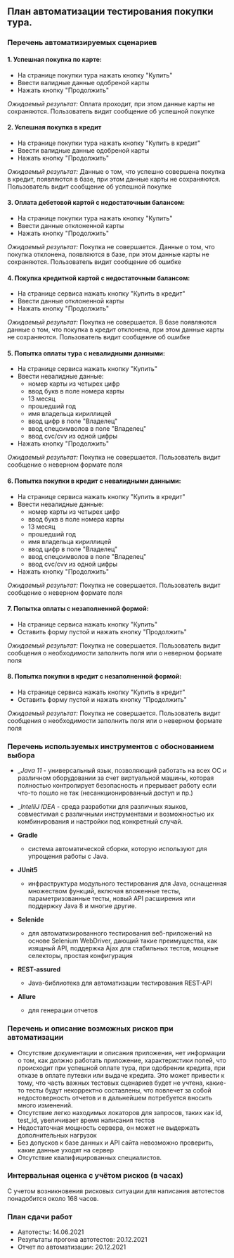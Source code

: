 ## План автоматизации тестирования покупки тура.

### Перечень автоматизируемых сценариев

#### 1. Успешная покупка по карте:
* На странице покупки тура нажать кнопку "Купить"
* Ввести валидные данные одобреной карты
* Нажать кнопку "Продолжить"

*Ожидаемый результат:*  Оплата проходит, при этом данные карты не сохраняются. Пользователь видит сообщение об успешной покупке

#### 2. Успешная покупка в кредит
* На странице покупки тура нажать кнопку "Купить в кредит"
* Ввести валидные данные одобреной карты
* Нажать кнопку "Продолжить"

*Ожидаемый результат:*  Данные о том, что успешно совершена покупка в кредит, появляются в базе, при этом данные карты не сохраняются. Пользователь видит сообщение об успешной покупке

#### 3. Оплата дебетовой картой с недостаточным балансом:
* На странице покупки тура нажать кнопку "Купить"
* Ввести данные отклоненной карты
* Нажать кнопку "Продолжить"

*Ожидаемый результат:*  Покупка не совершается. Данные о том, что покупка отклонена, появляются в базе, при этом данные карты не сохраняются. Пользователь видит сообщение об ошибке

#### 4. Покупка кредитной картой с недостаточным балансом:
* На странице сервиса нажать кнопку "Купить в кредит"
* Ввести данные отклоненной карты
* Нажать кнопку "Продолжить"

*Ожидаемый результат:*  Покупка не совершается. В базе появляются данные о том, что покупка в кредит отклонена, при этом данные карты не сохраняются. Пользователь видит сообщение об ошибке

#### 5. Попытка оплаты тура с невалидными данными:
* На странице сервиса нажать кнопку "Купить"
* Ввести невалидные данные:
    * номер карты из четырех цифр
    * ввод букв в поле номера карты
    * 13 месяц
    * прошедший год
    * имя владельца кириллицей
    * ввод цифр в поле "Владелец"
    * ввод спецсимволов в поле "Владелец"
    * ввод cvc/cvv из одной цифры
* Нажать кнопку "Продолжить"

*Ожидаемый результат:*  Покупка не совершается. Пользователь видит сообщение о неверном формате поля

#### 6. Попытка покупки в кредит с невалидными данными:
* На странице сервиса нажать кнопку "Купить в кредит"
* Ввести невалидные данные:
    * номер карты из четырех цифр
    * ввод букв в поле номера карты
    * 13 месяц
    * прошедший год
    * имя владельца кириллицей
    * ввод цифр в поле "Владелец"
    * ввод спецсимволов в поле "Владелец"
    * ввод cvc/cvv из одной цифры
* Нажать кнопку "Продолжить"

*Ожидаемый результат:*  Покупка не совершается. Пользователь видит сообщение о неверном формате поля

#### 7. Попытка оплаты с незаполненной формой:
* На странице сервиса нажать кнопку "Купить"
* Оставить форму пустой и нажать кнопку "Продолжить"

*Ожидаемый результат:*  Покупка не совершается. Пользователь видит сообщения о необходимости заполнить поля или о неверном формате поля

#### 8. Попытка покупки в кредит с незаполненной формой:
* На странице сервиса нажать кнопку "Купить в кредит"
* Оставить форму пустой и нажать кнопку "Продолжить"

*Ожидаемый результат:*  Покупка не совершается. Пользователь видит сообщения о необходимости заполнить поля или о неверном формате поля

### Перечень используемых инструментов с обоснованием выбора
* __Java 11_ - универсальный язык, позволяющий работать на всех ОС и различном оборудовании за счет виртуальной машины, которая полностью контролирует безопасность и прерывает работу если что-то пошло не так (несанкционированный доступ и пр.)

* __IntelliJ IDEA_ - среда разработки для различных языков, совместимая с различными инструментами и возможностью их комбинирования и настройки под конкретный случай.

* __Gradle__
    - система автоматической сборки, которую используют для упрощения работы с Java.
* __JUnit5__
    - инфраструктура модульного тестирования для Java, оснащенная множеством функций, включая вложенные тесты, параметризованные тесты, новый API расширения или поддержку Java 8 и многие другие.
* __Selenide__
    - для автоматизированного тестирования веб-приложений на основе Selenium WebDriver, дающий такие преимущества, как изящный API, поддержка Ajax для стабильных тестов, мощные селекторы, простая конфигурация
* __REST-assured__
    - Java-библиотека для автоматизации тестирования REST-API
* __Allure__
    - для генерации отчетов

### Перечень и описание возможных рисков при автоматизации
* Отсутствие документации и описания приложения, нет информации о том, как должно работать приложение, характеристики полей, что происходит при успешной оплате тура, при одобрении кредита, при отказе в оплате путевки или выдаче кредита. Это может привести к тому, что часть важных тестовых сценариев будет не учтена, какие-то тесты будут некорректно составлены, что повлечет за собой недостоверность отчетов и в дальнейшем потребуется вносить много изменений.
* Отсутствие легко находимых локаторов для запросов, таких как id, test_id, увеличивает время написания тестов
* Недостаточная мощность сервера, он может не выдержать дополнительных нагрузок
* Без допусков к базе данных и API сайта невозможно проверить, какие данные уходят на сервер
* Отсутствие квалифицированных специалистов.

### Интервальная оценка с учётом рисков (в часах)
С учетом возникновения рисковых ситуации для написания автотестов понадобится около 168 часов.

### План сдачи работ
* Автотесты: 14.06.2021
* Результаты прогона автотестов: 20.12.2021
* Отчет по автоматизации: 20.12.2021